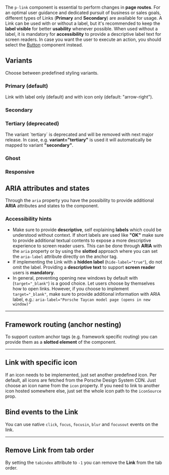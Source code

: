 <ComponentHeading name="Link"></ComponentHeading>

The `p-link` component is essential to perform changes in **page routes**. For an optimal user guidance and dedicated
pursuit of business or sales goals, different types of Links (**Primary** and **Secondary**) are available for usage. A
Link can be used with or without a label, but it's recommended to keep the **label visible** for better **usability**
whenever possible. When used without a label, it is mandatory for **accessibility** to provide a descriptive label text
for screen readers. In case you want the user to execute an action, you should select the [Button](components/button)
component instead.

<TableOfContents></TableOfContents>

## Variants

Choose between predefined styling variants.

### Primary (default)

Link with label only (default) and with icon only (default: "arrow-right").

<Playground :markup="buttons()" :config="config"></Playground>

### Secondary

<Playground :markup="buttons('secondary')" :config="config"></Playground>

### Tertiary (deprecated)

<Notification heading="Important note" heading-tag="h4" state="error">
  The variant `tertiary` is deprecated and will be removed with next major release.
  In case, e.g. <b>variant="tertiary"</b> is used it will automatically be mapped to variant <b>"secondary"</b>.
</Notification>

<Playground :markup="buttons('tertiary')" :config="config"></Playground>

### Ghost

<Playground :markup="buttons('ghost')" :config="config"></Playground>

### Responsive

<Playground :markup="responsive" :config="config"></Playground>

## ARIA attributes and states

Through the `aria` property you have the possibility to provide additional **ARIA** attributes and states to the
component.

<Playground :markup="accessibility" :config="config"></Playground>

### <A11yIcon></A11yIcon> Accessibility hints

- Make sure to provide **descriptive**, self explaining **labels** which could be understood without context. If short
  labels are used like **"OK"** make sure to provide additional textual contents to expose a more descriptive experience
  to screen reader users. This can be done through **ARIA** with the `aria` property or by using the **slotted**
  approach where you can set the `aria-label` attribute directly on the anchor tag.
- If implementing the Link with a **hidden label** (`hide-label="true"`), do not omit the label. Providing a
  **descriptive text** to support **screen reader** users is **mandatory**.
- In general, preventing opening new windows by default with (`target="_blank"`) is a good choice. Let users choose by
  themselves how to open links. However, if you choose to implement `target="_blank"`, make sure to provide additional
  information with ARIA label, e.g.: `aria-label="Porsche Taycan model page (opens in new window)"`

---

## Framework routing (anchor nesting)

To support custom anchor tags (e.g. framework specific routing) you can provide them as a **slotted element** of the
component.

<Playground :markup="routing" :config="config"></Playground>

---

## Link with specific icon

If an icon needs to be implemented, just set another predefined icon. Per default, all icons are fetched from the
Porsche Design System CDN. Just choose an icon name from the `icon` property. If you need to link to another icon hosted
somewhere else, just set the whole icon path to the `iconSource` prop.

<Playground :markup="icon" :config="config"></Playground>

## Bind events to the Link

You can use native `click`, `focus`, `focusin`, `blur` and `focusout` events on the link.

<Playground :markup="events" :config="config"></Playground>

---

## Remove Link from tab order

By setting the `tabindex` attribute to `-1` you can remove the **Link** from the tab order.

<Playground :markup="taborder" :config="config"></Playground>

<script lang="ts">
import Vue from 'vue';
import Component from 'vue-class-component';

@Component
export default class Code extends Vue {
  config = { themeable: true, spacing: 'inline' };
  
  buttons(value: string) {
    const attr = value ? ` variant="${value}"` : '';
    return `<p-link${attr} href="https://porsche.com">Some label</p-link>
<p-link${attr} href="https://porsche.com" hide-label="true" icon="arrow-right">Some label</p-link>`;
    }

  responsive =
`<p-link variant="primary" href="https://porsche.com" hide-label="{ base: true, s: false }" icon="arrow-right">Some label</p-link>
<p-link variant="secondary" href="https://porsche.com" hide-label="{ base: true, m: false }" icon="arrow-right">Some label</p-link>`;

  accessibility = 
`<p-link href="https://porsche.com" aria="{ 'aria-label': 'Some more descriptive label' }">Some label</p-link>`;

  routing =
`<p-link>
  <a href="https://porsche.com">Some label</a>
</p-link>`;

  icon =
`<p-link href="https://porsche.com" icon="phone">Some label</p-link>
<p-link href="https://porsche.com" icon-source="${require('../../assets/icon-custom-kaixin.svg')}" hide-label="true">Some label</p-link>`;

  events =
`<p-link
  href="https://porsche.com"
  onclick="alert('click'); return false;"
  onfocus="console.log('focus')"
  onfocusin="console.log('focusin')"
  onblur="console.log('blur')"
  onfocusout="console.log('focusout')"
>Some label</p-link>`;

  taborder =
`<p-link href="https://porsche.com">Some label</p-link>
<p-link href="https://porsche.com" tabindex="-1">Some label</p-link>
<p-link href="https://porsche.com">Some label</p-link>`;
}
</script>

<style scoped lang="scss">
  .example-link {
    display: inline-block;
    outline: none;
    text-decoration: none;
  }
</style>
